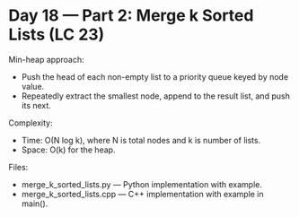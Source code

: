 # Day 18 — Part 2: Merge k Sorted Lists (LC 23)

Min-heap approach:
- Push the head of each non-empty list to a priority queue keyed by node value.
- Repeatedly extract the smallest node, append to the result list, and push its next.

Complexity:
- Time: O(N log k), where N is total nodes and k is number of lists.
- Space: O(k) for the heap.

Files:
- merge_k_sorted_lists.py — Python implementation with example.
- merge_k_sorted_lists.cpp — C++ implementation with example in main().
